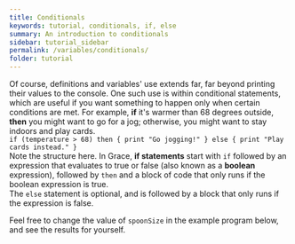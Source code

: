 ```yaml
---
title: Conditionals
keywords: tutorial, conditionals, if, else
summary: An introduction to conditionals
sidebar: tutorial_sidebar
permalink: /variables/conditionals/
folder: tutorial
---
```

Of course, definitions and variables' use extends far, far beyond printing their
values to the console.  One such use is within conditional statements, which are
useful if you want something to happen only when certain conditions are met.
For example, **if** it's warmer than 68 degrees outside, **then** you might want to go for a
jog; otherwise, you might want to stay indoors and play cards.  
`if (temperature > 68) then {
    print "Go jogging!"
} else {
    print "Play cards instead."
}`  
Note the structure here.  In Grace, **if statements** start with `if` followed by
an expression that evaluates to true or false (also known as a **boolean** expression),
followed by `then` and a block of code that only runs if the boolean expression is true.  
The `else` statement is optional, and is followed by a block that only runs if the expression is false.  

Feel free to change the value of `spoonSize` in the example program below, and see
the results for yourself.  

<object id="example-1" data="{{site.baseurl}}/embedded-web-editor/?if" width="100%" height="550px"> </object>
